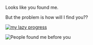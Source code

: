 Looks like you found me.

But the problem is how will I find you??

[![my lazy progress](https://github-readme-stats.vercel.app/api?username=RaSan147)](https://github.com/anuraghazra/github-readme-stats)

![People found me before you](https://komarev.com/ghpvc/?username=RaSan147&base=5320)
